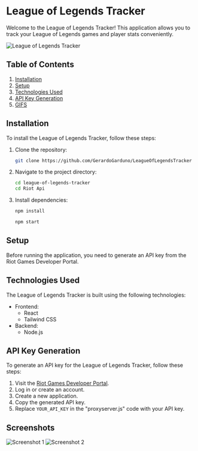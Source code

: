 # League of Legends Tracker

Welcome to the League of Legends Tracker! This application allows you to track your League of Legends games and player stats conveniently.

![League of Legends Tracker](https://your-image-url.com)

## Table of Contents
1. [Installation](#installation)
2. [Setup](#setup)
3. [Technologies Used](#technologies-used)
4. [API Key Generation](#api-key-generation)
5. [GIFS](#screenshots)


## Installation

To install the League of Legends Tracker, follow these steps:

1. Clone the repository:

    ```bash
    git clone https://github.com/GerardoGarduno/LeagueOfLegendsTracker
    ```

2. Navigate to the project directory:

    ```bash
    cd league-of-legends-tracker
    cd Riot Api
    ```

3. Install dependencies:

    ```bash
    npm install

    npm start
    ```

## Setup

Before running the application, you need to generate an API key from the Riot Games Developer Portal.

## Technologies Used

The League of Legends Tracker is built using the following technologies:

- Frontend:
  - React
  - Tailwind CSS
- Backend:
  - Node.js

## API Key Generation

To generate an API key for the League of Legends Tracker, follow these steps:

1. Visit the [Riot Games Developer Portal](https://developer.riotgames.com/).
2. Log in or create an account.
3. Create a new application.
4. Copy the generated API key.
5. Replace `YOUR_API_KEY` in the "proxyserver.js" code with your API key.

## Screenshots

![Screenshot 1](https://your-screenshot-url.com)
![Screenshot 2](https://your-screenshot-url.com)


